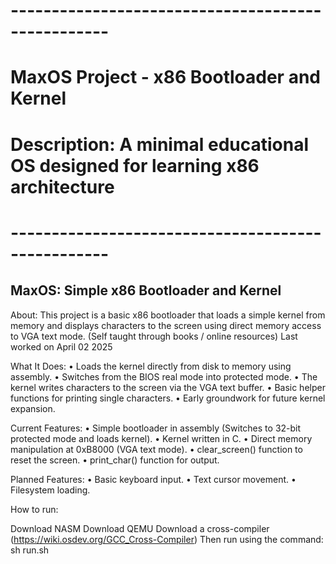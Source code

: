 # --------------------------------------------------
# MaxOS Project - x86 Bootloader and Kernel
# Description: A minimal educational OS designed for learning x86 architecture
# --------------------------------------------------

## MaxOS: Simple x86 Bootloader and Kernel
About:
This project is a basic x86 bootloader that loads a simple kernel from memory and displays characters to the screen using direct memory access to VGA text mode. (Self taught through books / online resources)
Last worked on April 02 2025
<!-- Overview of current functionality implemented in MaxOS -->
What It Does:
• Loads the kernel directly from disk to memory using assembly.
• Switches from the BIOS real mode into protected mode.
• The kernel writes characters to the screen via the VGA text buffer.
• Basic helper functions for printing single characters.
• Early groundwork for future kernel expansion.

<!-- Summary of implemented technical features -->
Current Features:
• Simple bootloader in assembly (Switches to 32-bit protected mode and loads kernel).
• Kernel written in C.
• Direct memory manipulation at 0xB8000 (VGA text mode).
• clear_screen() function to reset the screen.
• print_char() function for output.

<!-- Features planned for future development -->
Planned Features:
• Basic keyboard input.
• Text cursor movement.
• Filesystem loading.

<!-- Instructions to build and run MaxOS -->
How to run:

Download NASM
Download QEMU
Download a cross-compiler (https://wiki.osdev.org/GCC_Cross-Compiler)
Then run using the command:
sh run.sh

